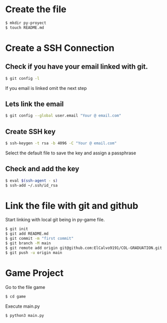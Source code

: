 # Create the file

```sh
$ mkdir py-proyect
$ touch README.md
```
# Create a SSH Connection
## Check if you have your email linked with git.

```sh
$ git config -l
```
If you email is linked omit the next step
## Lets link the email

```sh
$ git config --global user.email "Your @ email.com"
```
## Create SSH key

```sh
$ ssh-keygen -t rsa -b 4096 -C "Your @ email.com"
```
Select the default file to save the key and assign a passphrase

## Check and add the key
```sh
$ eval $(ssh-agent - s)
$ ssh-add ~/.ssh/id_rsa
```
# Link the file with git and github
Start linking with local git being in py-game file.
```sh
$ git init
$ git add README.md
$ git commit -m "first commit"
$ git branch -M main
$ git remote add origin git@github.com:ElCalvo9191/COL-GRADUATION.git
$ git push -u origin main
```
# Game Project

Go to the file game
```sh
$ cd game
```
Execute  main.py 
```sh
$ python3 main.py
```